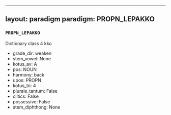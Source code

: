 
---
layout: paradigm
paradigm: PROPN_LEPAKKO
---
### ` PROPN_LEPAKKO `

Dictionary class 4 kko
* grade_dir: weaken
* stem_vowel: None
* kotus_av: A
* pos: NOUN
* harmony: back
* upos: PROPN
* kotus_tn: 4
* plurale_tantum: False
* clitics: False
* possessive: False
* stem_diphthong: None
